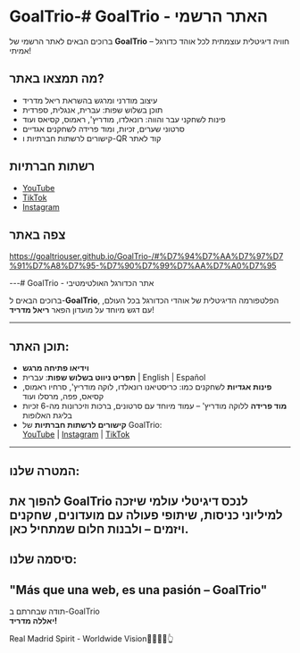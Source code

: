 # GoalTrio-# GoalTrio - האתר הרשמי

ברוכים הבאים לאתר הרשמי של **GoalTrio** – חוויה דיגיטלית עוצמתית לכל אוהד כדורגל אמיתי!

## מה תמצאו באתר?

- עיצוב מודרני ומרגש בהשראת ריאל מדריד
- תוכן בשלוש שפות: עברית, אנגלית, ספרדית
- פינות לשחקני עבר והווה: רונאלדו, מודריץ', ראמוס, קסיאס ועוד
- סרטוני שערים, זכיות, ומוד פרידה לשחקנים אגדיים
- קישורים לרשתות חברתיות ו-QR קוד לאתר

## רשתות חברתיות
- [YouTube](https://youtube.com/goaltrio)
- [TikTok](https://tiktok.com/@goaltrio)
- [Instagram](https://instagram.com/goaltrio)

## צפה באתר
https://goaltriouser.github.io/GoalTrio-/#%D7%94%D7%AA%D7%97%D7%91%D7%A8%D7%95-%D7%90%D7%99%D7%AA%D7%A0%D7%95


---# GoalTrio - אתר הכדורגל האולטימטיבי

ברוכים הבאים ל-**GoalTrio**, הפלטפורמה הדיגיטלית של אוהדי הכדורגל בכל העולם, עם דגש מיוחד על מועדון הפאר **ריאל מדריד**!

---

## תוכן האתר:

- **וידיאו פתיחה מרגש**
- **תפריט ניווט בשלוש שפות**: עברית | English | Español
- **פינות אגדיות** לשחקנים כמו: כריסטיאנו רונאלדו, לוקה מודריץ', סרחיו ראמוס, קסיאס, פפה, מרסלו ועוד
- **מוד פרידה** ללוקה מודריץ' – עמוד מיוחד עם סרטונים, ברכות וזיכרונות מה-6 זכיות בליגת האלופות
- **קישורים לרשתות חברתיות** של GoalTrio:  
  [YouTube](https://youtube.com) | [Instagram](https://instagram.com) | [TikTok](https://tiktok.com)
---

## המטרה שלנו:

להפוך את GoalTrio לנכס דיגיטלי עולמי שיזכה למיליוני כניסות, שיתופי פעולה עם מועדונים, שחקנים ויזמים – ולבנות חלום שמתחיל כאן.
---

## סיסמה שלנו:
**"Más que una web, es una pasión – GoalTrio"**
--
תודה שבחרתם ב-GoalTrio  
**יאללה מדריד!**  


Real Madrid Spirit - Worldwide Vision🤍🫵✍🏼👆
